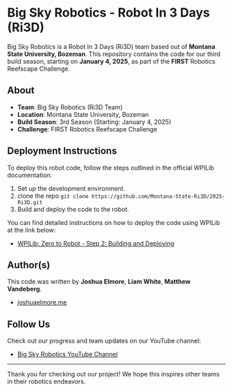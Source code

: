 # Big Sky Robotics - Robot In 3 Days (Ri3D)

Big Sky Robotics is a Robot In 3 Days (Ri3D) team based out of **Montana State University, Bozeman**. This repository contains the code for our third build season, starting on **January 4, 2025**, as part of the **FIRST** Robotics Reefscape Challenge.

## About

- **Team**: Big Sky Robotics (Ri3D Team)
- **Location**: Montana State University, Bozeman
- **Build Season**: 3rd Season (Starting: January 4, 2025)
- **Challenge**: FIRST Robotics Reefscape Challenge

## Deployment Instructions

To deploy this robot code, follow the steps outlined in the official WPILib documentation:

1. Set up the development environment.
2. clone the repo `git clone https://github.com/Montana-State-Ri3D/2025-Ri3D.git`
3. Build and deploy the code to the robot.

You can find detailed instructions on how to deploy the code using WPILib at the link below:

- [WPILib: Zero to Robot - Step 2: Building and Deploying](https://docs.wpilib.org/en/stable/docs/zero-to-robot/step-2/index.html)

## Author(s)

This code was written by **Joshua Elmore**, **Liam White**, **Matthew Vandeberg**.

- [joshuaelmore.me](https://joshuaelmore.me)

## Follow Us

Check out our progress and team updates on our YouTube channel:

- [Big Sky Robotics YouTube Channel](https://www.youtube.com/@bigskyrobotics)

---

Thank you for checking out our project! We hope this inspires other teams in their robotics endeavors.
